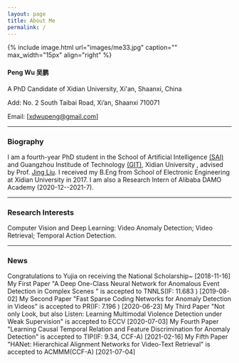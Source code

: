 ```yaml
---
layout: page
title: About Me
permalink: /
---
```


{% include image.html url="images/me33.jpg" caption="" max_width="15px" align="right" %}

#### Peng Wu 吴鹏

A PhD Candidate of Xidian University, Xi'an, Shaanxi, China

Add: No. 2 South Taibai Road, Xi’an, Shaanxi 710071

Email: [[xdwupeng@gmail.com](xdwupeng@gmail.com)]

---

### Biography

I am a fourth-year PhD student in the School of Artificial Intelligence [(SAI)](http://sai.xidian.edu.cn/ ) and Guangzhou Institude of Technology [(GIT)](https://gzyjy.xidian.edu.cn/index.htm), Xidian University , advised by Prof. [Jing Liu](http://web.xidian.edu.cn/liujing/). I received my B.Eng from School of  Electronic Engineering at Xidian University in 2017. I am also a Research Intern of Alibaba DAMO Academy (2020-12--2021-7).

---

### Research Interests

Computer Vision and Deep Learning: Video Anomaly Detection; Video Retrieval; Temporal Action Detection.

------

### News

Congratulations to Yujia on receiving the National Scholarship~ [2018-11-16]
My First Paper "A Deep One-Class Neural Network for Anomalous Event Detection in Complex Scenes " is accepted to TNNLS(IF: 11.683 )  [2019-08-02]
My Second Paper "Fast Sparse Coding Networks for Anomaly Detection in Videos" is accepted to PR(IF: 7.196 )  [2020-06-23]
My Third Paper "Not only Look, but also Listen: Learning Multimodal Violence Detection under Weak Supervision" is accepted to ECCV [2020-07-03]
My Fourth Paper "Learning Causal Temporal Relation and Feature Discrimination for Anomaly Detection" is accepted to TIP(IF: 9.34, CCF-A) [2021-02-16]
My Fifth Paper "HANet: Hierarchical Alignment Networks for Video-Text Retrieval" is accepted to ACMMM(CCF-A) [2021-07-04]

